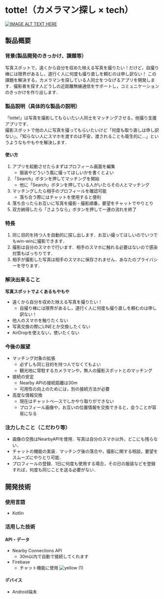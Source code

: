 # totte!（カメラマン探し × tech）

[![IMAGE ALT TEXT HERE](https://jphacks.com/wp-content/uploads/2021/07/JPHACKS2021_ogp.jpg)](https://youtu.be/7z7tzAmCYVw)

## 製品概要
### 背景(製品開発のきっかけ、課題等）

写真スポットで，遠くから自分を収めた映える写真を撮りたい！だけど，自撮り棒には限界があるし，道行く人に何度も撮り直しを頼むのは申し訳ない！
この課題を解決する，カメラマンを探している人同士をつなげるアプリを開発します．撮影者を探す人どうしの近距離無線通信をサポートし，コミュニケーションのきっかけを作り出します．


### 製品説明（具体的な製品の説明）

「totte!」は写真を撮影してもらいたい人同士をマッチングさせる，他撮り支援アプリです．  
撮影スポットで他の人に写真を撮ってもらいたいけど「何度も取り直しは申し訳ない」，「知らない人にスマホを渡すのは不安，渡されることも衛生的に...」というようなもやもやを解決します．  

#### 使い方

1. アプリを起動させたらまずはプロフィール画面を編集
    - 服装やどういう風に撮ってほしいかを書くとよい
1. 「Search」ボタンを押してマッチングを開始
    - 他に「Search」ボタンを押している人がいたらその人とマッチング
1. マッチングしたら相手のプロフィールを確認可能
    - 落ち合う際にはチャットを使用すると便利
1. 落ち合ったらお互いに写真を撮影
    ‐ 撮影順番，要望をチャットでやりとり
3. 双方納得したら「さようなら」ボタンを押して一連の流れを終了

### 特長

1. 同じ目的を持つ人を自動的に探し出します．お互い撮ってほしいのでいつでもwin-winに撮影できます．
2. 撮影は自分のスマホで行います．相手のスマホに触れる必要はないので感染対策もばっちりです．
3. 相手が撮影した写真は相手のスマホに保存されません．あなたのプライバシーを守ります．

### 解決出来ること

**写真スポットでよくあるもやもや**
- 遠くから自分を収めた映える写真を撮りたい！
    - 自撮り棒には限界があるし，道行く人に何度も撮り直しを頼むのは申し訳ない！
- 他人のスマホを触りたくない
- 写真交換の際にLINEとか交換したくない
- AirDropを使えない，使いたくない


### 今後の展望

- マッチング対象の拡張
    - 必ずしも同じ目的を持つ人でなくてもよい
    - 観光地に常駐するカメラマンや，無人の撮影スポットとのマッチング
- 接続の安定
    - Nearby APIの接続距離は30m
    - 可用性の向上のためには，別の接続方法が必要
- 高度な情報交換
    - 現在はチャットべ―スでしかやり取りができない
    - プロフィール画像や，お互いの位置情報を交換できると，会うことが容易になる

### 注力したこと（こだわり等）
* 画像の交換はNearbyAPIを使用．写真は自分のスマホ以外，どこにも残らない．
* チャットの機能の実装．マッチング後の落合や，撮影に関する相談，要望をスムーズにやりとり可能．
* プロフィールの登録．1日に何度も使用する場合，その日の服装などを登録すれば，何度も同じことを送る必要がない．

## 開発技術

### 使用言語

- Kotlin
  
### 活用した技術

#### API・データ

- Nearby Connections API
    - 30m以内で自動で接続してくれます
- Firebase
    - チャット機能に使用
![yellow (1)](https://user-images.githubusercontent.com/81406224/142598453-ea5949b5-7443-4256-b489-5528e04f33e6.png)

#### デバイス

- Android端末
 
